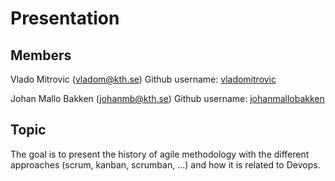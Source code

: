# Presentation


 ## Members
 Vlado Mitrovic (vladom@kth.se)
 Github username: [vladomitrovic](https://github.com/vladomitrovic)

 Johan Mallo Bakken (johanmb@kth.se)
 Github username: [johanmallobakken](https://github.com/johanmallobakken)
 
 ## Topic
 The goal is to present the history of agile methodology with the different approaches (scrum, kanban, scrumban, ...) and how it is related to Devops.
 
 
 
